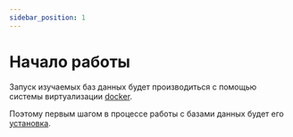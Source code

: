 ```yaml
---
sidebar_position: 1
---
```


# Начало работы

Запуск изучаемых баз данных будет производиться с помощью системы виртуализации [docker](../docs/02.docker/01.intro.md).

Поэтому первым шагом в процессе работы с базами данных будет его [установка](../docs/02.docker/02.install.md).
